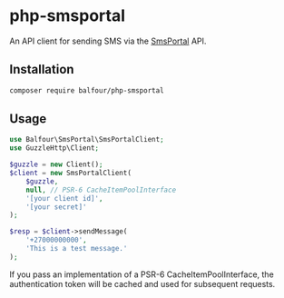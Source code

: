 # php-smsportal

An API client for sending SMS via the [SmsPortal](https://smsportal.com/) API.

## Installation

```bash
composer require balfour/php-smsportal
```

## Usage

```php
use Balfour\SmsPortal\SmsPortalClient;
use GuzzleHttp\Client;

$guzzle = new Client();
$client = new SmsPortalClient(
    $guzzle,
    null, // PSR-6 CacheItemPoolInterface
    '[your client id]',
    '[your secret]'
);

$resp = $client->sendMessage(
    '+27000000000',
    'This is a test message.'
);
```

If you pass an implementation of a PSR-6 CacheItemPoolInterface, the authentication token will be cached and used
for subsequent requests.
